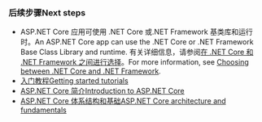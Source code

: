 ### <a name="next-steps"></a><span data-ttu-id="ea2a4-101">后续步骤</span><span class="sxs-lookup"><span data-stu-id="ea2a4-101">Next steps</span></span>

* <span data-ttu-id="ea2a4-102">ASP.NET Core 应用可使用 .NET Core 或.NET Framework 基类库和运行时。</span><span class="sxs-lookup"><span data-stu-id="ea2a4-102">An ASP.NET Core app can use the .NET Core or .NET Framework Base Class Library and runtime.</span></span> <span data-ttu-id="ea2a4-103">有关详细信息，请参阅[在 .NET Core 和 .NET Framework 之间进行选择](/dotnet/articles/standard/choosing-core-framework-server)。</span><span class="sxs-lookup"><span data-stu-id="ea2a4-103">For more information, see [Choosing between .NET Core and .NET Framework](/dotnet/articles/standard/choosing-core-framework-server).</span></span>
* [<span data-ttu-id="ea2a4-104">入门教程</span><span class="sxs-lookup"><span data-stu-id="ea2a4-104">Getting started tutorials</span></span>](xref:tutorials/index)
* [<span data-ttu-id="ea2a4-105">ASP.NET Core 简介</span><span class="sxs-lookup"><span data-stu-id="ea2a4-105">Introduction to ASP.NET Core</span></span>](xref:index) 
* [<span data-ttu-id="ea2a4-106">ASP.NET Core 体系结构和基础</span><span class="sxs-lookup"><span data-stu-id="ea2a4-106">ASP.NET Core architecture and fundamentals</span></span>](xref:fundamentals/index)
